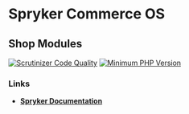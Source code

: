 # Spryker Commerce OS

## Shop Modules
[![Scrutinizer Code Quality](https://scrutinizer-ci.com/g/spryker/spryker-shop-core/badges/quality-score.png?b=master)](https://scrutinizer-ci.com/g/spryker/spryker-shop-core/?branch=master)
[![Minimum PHP Version](https://img.shields.io/badge/php-%3E%3D%207.3-8892BF.svg)](https://php.net/)

### Links
- **[Spryker Documentation](https://academy.spryker.com/)**
